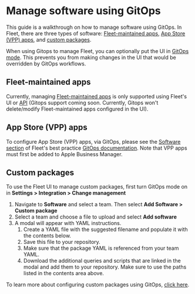 # Manage software using GitOps

This guide is a walkthrough on how to manage software using GitOps. In Fleet, there are three types of software: [Fleet-maintained apps](#fleet-maintained-apps), [App Store (VPP) apps](#app-store-vpp-apps), and [custom packages](#custom-packages).

When using Gitops to manage Fleet, you can optionally put the UI in [GitOps mode](https://fleetdm.com/guides/gitops-mode). This prevents you from making changes in the UI that would be overridden by GitOps workflows.

## Fleet-maintained apps

Currently, managing [Fleet-maintained apps](https://fleetdm.com/guides/fleet-maintained-apps) is only supported using Fleet's UI or [API](https://fleetdm.com/docs/rest-api/rest-api) (Gitops support coming soon. Currently, Gitops won't delete/modify Fleet-maintained apps configured in the UI).

## App Store (VPP) apps

To configure App Store (VPP) apps, via GitOps, please see the [Software section](https://github.com/fleetdm/fleet/blob/main/docs/Configuration/yaml-files.md#software) of Fleet's best practice [GitOps documentation](https://github.com/fleetdm/fleet/blob/main/docs/Configuration/yaml-files.md#gitops). Note that VPP apps must first be added to Apple Business Manager.

## Custom packages

To use the Fleet UI to manage custom packages, first turn GitOps mode on in **Settings > Integration > Change management**
1. Navigate to **Software** and select a team. Then select **Add Software > Custom package**
2. Select a team and choose a file to upload and select **Add software**
3. A modal will appear with YAML instructions.
    1. Create a YAML file with the suggested filename and populate it with the contents below.
    2. Save this file to your repository.
    3. Make sure that the package YAML is referenced from your team YAML.
    4. Download the additional queries and scripts that are linked in the modal and add them to your repository. Make sure to use the paths listed in the contents area above.

To learn more about configuring custom packages using GitOps, [click here](https://github.com/fleetdm/fleet/blob/main/docs/Configuration/yaml-files.md#software).

<meta name="category" value="guides">
<meta name="authorGitHubUsername" value="noahtalerman">
<meta name="authorFullName" value="Noah Talerman">
<meta name="publishedOn" value="2025-04-30">
<meta name="articleTitle" value="Manage software in GitOps mode">
<meta name="description" value="Learn how to use Fleet's YAML to manage software in GitOps mode.">